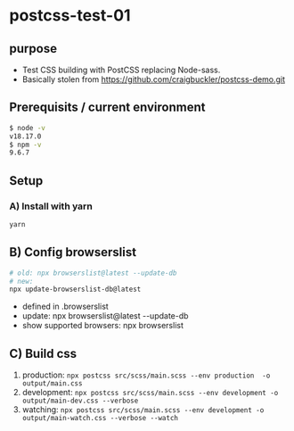 # postcss-test-01

## purpose
- Test CSS building with PostCSS replacing Node-sass.
- Basically stolen from https://github.com/craigbuckler/postcss-demo.git

## Prerequisits / current environment
```zsh
$ node -v
v18.17.0
$ npm -v
9.6.7
```

## Setup

### A) Install with yarn
```zsh
yarn
```

## B) Config browserslist
```zsh
# old: npx browserslist@latest --update-db
# new:
npx update-browserslist-db@latest
```
- defined in .browserslist
- update: npx browserslist@latest --update-db
- show supported browsers: npx browserslist

## C) Build css
1. production:  ```npx postcss src/scss/main.scss --env production  -o output/main.css```
2. development: ```npx postcss src/scss/main.scss --env development -o output/main-dev.css --verbose```
3. watching:    ```npx postcss src/scss/main.scss --env development -o output/main-watch.css --verbose --watch```


